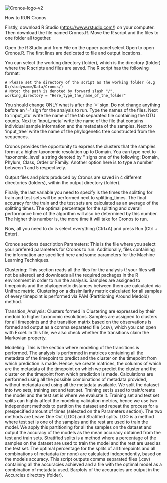 
![Cronos-logo-v2](https://user-images.githubusercontent.com/8244618/139041662-dc956016-54e9-41b9-bb80-caa91119220a.png)

How to RUN Cronos

Firstly, download R Studio (https://www.rstudio.com/) on your computer. 
Then download the file named Cronos.R. Move the R script and the files to one folder all together.

Open the R Studio and from File on the upper panel select Open to open Cronos.R.
The first lines are dedicated to file and output locations.

You can select the working directory (folder), which is the directory (folder) where the 
R scripts and files are saved. The R script has the following format:

```
# Please set the directory of the script as the working folder (e.g D:/studyname/Data/Cronos/)
# Note: the path is denoted by forward slash "/".
working_directory = "Here_type_the_name_of_the_folder"
```


You should change ONLY what is after the ‘=’ sign. Do not change anything before an ‘=’ sign for the analysis to run. Type the names of the files.
Next to ‘input_otu’ write the name of the tab separated file containing the OTU counts. 
Next to ‘input_meta’ write the name of the file that contains individual sample information and the metadata of the samples.
Next to ‘input_tree’ write the name of the phylogenetic tree constructed from the sequences.

Cronos provides the opportunity to express the clusters that the samples form at a higher taxonomic resolution up to Domain. You can type next to ‘taxonomic_level’ a string denoted by ‘’ signs one of the following: Domain, Phylum, Class, Order or Family. Another option here is to type a number between 1 and 5 respectively. 

Output files and plots produced by Cronos are saved in 4 different directories (folders), within the output directory (folder).

Finally, the last variable you need to specify is the times the splitting for train and test sets will be performed next to splitting_times. The final accuracy for the train and the test sets are calculated as an average of the splitting times. The optimal percentage for the splitting and overall performance time of the algorithm will also be determined by this number. The higher this number is, the more time it will take for Cronos to run.

Now, all you need to do is select everything (Ctrl+A) and press Run (Ctrl + Enter). 


Cronos sections description
Parameters: 
This is the file where you select your prefered parameters for Cronos to run. Additionally, files containing the information are specified here and some parameters for the Machine Learning Techniques. 

Clustering:
This section reads all the files for the analysis (! your files will not be altered) and downloads all the required packages in the R environment in order to run the analysis. Samples are assigned to timepoints and the phylogenetic distances between them are calculated via Unifrac metric. Clustering on a dissimilarity matrix calculated for all samples of every timepoint is performed via PAM (Partitioning Around Medoid) method. 

Transition_Analysis:
Clusters formed in Clustering are expressed by their medoid to higher taxonomic resolutions. Samples are assigned to clusters for all timepoints and the transition matrix based on the observations is formed and output as a comma separated file (.csv), which you can open with Excel. In this file, we also check whether the transitions claim the Markovian property.

Modeling:
This is the section where modeling of the transitions is performed. The analysis is performed in matrices containing all the metadata of the timepoint to predict and the cluster on the timepoint from which prediction is made. Hence, we create matrices, the columns of which are the metadata of the timepoint on which we predict the cluster and the cluster on the timepoint from which prediction is made. Calculations are performed using all the possible combinations of metadata provided, without metadata and using all the metadata available.
We split the dataset into two sets, training set and test set. Training set is used to train/create the model and the test set is where we evaluate it. Training set and test set splits can highly affect the modeling validation metrics, hence we use two independent methods to partition the dataset and repeat the process for a prespecified amount of times (selected on the Parameters section). The two methods are Leave One Out (LOO) and Stratified splits. 
LOO is a method where test set is one of the samples and the rest are used to train the model. We apply this partitioning for all the samples on the dataset and output the accuracy of the models as the mean accuracy obtained from the test and train sets.
Stratified splits is a method where a percentage of the samples on the dataset are used to train the model and the rest are used as the test set. The optimal percentage for the splits of all timepoints and all combinations of metadata (or none) are calculated independently, based on the models accuracy. 
This script outputs comma separated files (.csv)  containing all the accuracies achieved and a file with the optimal model as a combination of metadata used. Barplots of the accuracies are output in the Accurcies directory (folder).  
